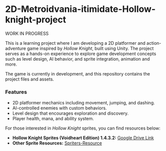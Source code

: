 # 2D-Metroidvania-itimidate-Hollow-knight-project
WORK IN PROGRESS

This is a learning project where I am developing a 2D platformer and action-adventure game inspired by *Hollow Knight*, built using Unity. The project serves as a hands-on experience to explore game development concepts such as level design, AI behavior, and sprite integration, animation and more.

The game is currently in development, and this repository contains the project files and assets.

### Features
- 2D platformer mechanics including movement, jumping, and dashing.
- AI-controlled enemies with custom behaviors.
- Level design that encourages exploration and discovery.
- Player health, mana, and ability system.

For those interested in *Hollow Knight* sprites, you can find resources below:  
- **Hollow Knight Sprites (Voidheart Edition) 1.4.3.2:** [Google Drive Link](https://drive.google.com/drive/folders/1lx02_w9TFTYdR3aggI1gbXcLr69roaNV)  
- **Other Sprite Resources:** [Spriters-Resource](https://www.spriters-resource.com/pc_computer/hollowknight/)
